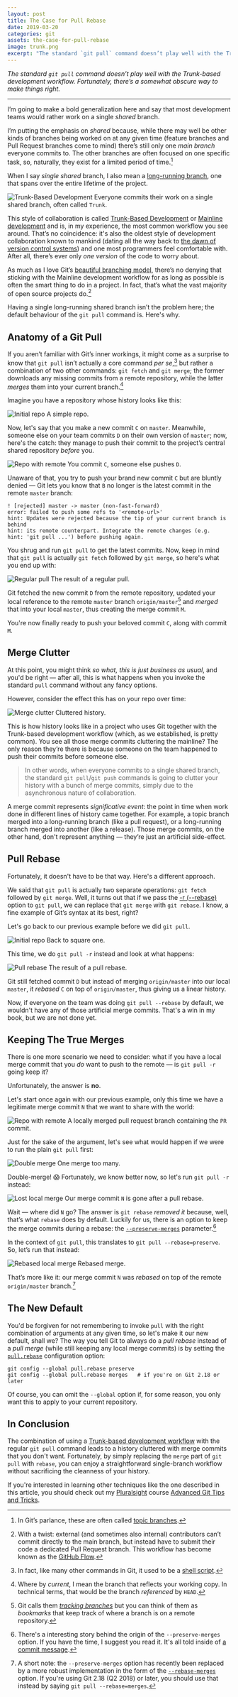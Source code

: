 ```yaml
---
layout: post
title: The Case for Pull Rebase
date: 2019-03-20
categories: git
assets: the-case-for-pull-rebase
image: trunk.png
excerpt: "The standard `git pull` command doesn’t play well with the Trunk-based development workflow. Fortunately, there’s a somewhat obscure way to make things right."
---
```


_The standard `git pull` command doesn’t play well with the Trunk-based development workflow. Fortunately, there’s a somewhat obscure way to make things right._

---

I’m going to make a bold generalization here and say that most development teams would rather work on a single *shared* branch.

I’m putting the emphasis on *shared* because, while there may well be other kinds of branches being worked on at any given time (feature branches and Pull Request branches come to mind) there’s still only one *main branch* everyone commits to. The other branches are often focused on one specific task, so, naturally, they exist for a limited period of time.[^1]

When I say *single shared* branch, I also mean a [long-running branch](https://git-scm.com/book/it/v2/Git-Branching-Branching-Workflows#_long_running_branches), one that spans over the entire lifetime of the project.

<img alt="Trunk-Based Development"
     src="{{ site.url }}/assets/{{ page.assets }}/trunk.png"
     class="screenshot-noshadow-caption" />
<span class="caption">Everyone commits their work on a single shared branch, often called <code>Trunk</code>.</span>

This style of collaboration is called [Trunk-Based Development](https://paulhammant.com/2013/04/05/what-is-trunk-based-development/) or [Mainline development](https://gitversion.readthedocs.io/en/latest/reference/mainline-development/) and is, in my experience, the most common workflow you see around. That’s no coincidence: it's also the oldest style of development collaboration known to mankind (dating all the way back to [the dawn of version control systems](https://en.m.wikipedia.org/wiki/Source_Code_Control_System)) and one most programmers feel comfortable with. After all, there’s ever only *one version* of the code to worry about.

As much as I love Git’s [beautiful branching model](https://megakemp.com/2017/04/19/what-is-in-a-git-branch/), there’s no denying that sticking with the Mainline development workflow for as long as possible is often the smart thing to do in a project. In fact, that’s what the vast majority of open source projects do.[^2]

Having a single long-running shared branch isn’t the problem here; the default behaviour of the `git pull` command is. Here's why.

## Anatomy of a Git Pull

If you aren’t familiar with Git’s inner workings, it might come as a surprise to know that `git pull` isn’t actually a core command _per se_,[^3] but rather a combination of two other commands: `git fetch` and `git merge`; the former downloads any missing commits from a remote repository, while the latter *merges* them into your current branch.[^4]

Imagine you have a repository whose history looks like this:

<img alt="Initial repo"
     src="{{ site.url }}/assets/{{ page.assets }}/repo.png"
     class="screenshot-noshadow-caption" />
<span class="caption">A simple repo.</span>

Now, let's say that you make a new commit `C` on `master`. Meanwhile, someone else on your team commits `D` on their own version of `master`; now, here's the catch: they manage to push their commit to the project’s central shared repository *before* you.

<img alt="Repo with remote"
     src="{{ site.url }}/assets/{{ page.assets }}/repo-with-remote.png"
     class="screenshot-noshadow-caption" />
<span class="caption">You commit `C`, someone else pushes `D`.</span>

Unaware of that, you try to push your brand new commit `C` but are bluntly denied — Git lets you know that `B` no longer is the latest commit in the remote `master` branch:

```
! [rejected] master -> master (non-fast-forward)
error: failed to push some refs to '<remote-url>'
hint: Updates were rejected because the tip of your current branch is behind
hint: its remote counterpart. Integrate the remote changes (e.g.
hint: 'git pull ...') before pushing again.
```

You shrug and run `git pull` to get the latest commits. Now, keep in mind that `git pull` is actually `git fetch` followed by `git merge`, so here's what you end up with:

<img alt="Regular pull"
     src="{{ site.url }}/assets/{{ page.assets }}/pull-merge.png"
     class="screenshot-noshadow-caption" />
<span class="caption">The result of a regular pull.</span>

Git fetched the new commit `D` from the remote repository, updated your local reference to the remote `master` branch `origin/master`[^5] and _merged_ that into your local `master`, thus creating the merge commit `M`.

You're now finally ready to push your beloved commit `C`, along with commit `M`.

## Merge Clutter

At this point, you might think _so what, this is just business as usual_, and you'd be right — after all, this is what happens when you invoke the standard `pull` command without any fancy options.

However, consider the effect this has on your repo over time:

<img alt="Merge clutter"
     src="{{ site.url }}/assets/{{ page.assets }}/merge-clutter.png"
     class="screenshot-noshadow-caption" />
<span class="caption">Cluttered history.</span>

This is how history looks like in a project who uses Git together with the Trunk-based development workflow (which, as we established, is pretty common). You see all those merge commits cluttering the mainline? The only reason they’re there is because someone on the team happened to push their commits before someone else.

> In other words, when everyone commits to a single shared branch, the standard `git pull`/`git push` commands is going to clutter your history with a bunch of merge commits, simply due to the asynchronous nature of collaboration.

A merge commit represents *significative event*: the point in time when work done in different lines of history came together. For example, a topic branch merged into a long-running branch (like a pull request), or a long-running branch merged into another (like a release). Those merge commits, on the other hand, don't represent anything — they’re just an artificial side-effect.

## Pull Rebase

Fortunately, it doesn't have to be that way. Here's a different approach.

We said that `git pull` is actually two separate operations: `git fetch` followed by `git merge`. Well, it turns out that if we pass the [-r (--rebase)](https://git-scm.com/docs/git-pull#git-pull--r) option to `git pull`, we can replace that `git merge` with `git rebase`. I know, a fine example of Git’s syntax at its best, right?

Let's go back to our previous example before we did `git pull`.

<img alt="Initial repo"
     src="{{ site.url }}/assets/{{ page.assets }}/repo-with-remote.png"
     class="screenshot-noshadow-caption" />
<span class="caption">Back to square one.</span>

This time, we do `git pull -r` instead and look at what happens:

<img alt="Pull rebase"
     src="{{ site.url }}/assets/{{ page.assets }}/pull-rebase.png"
     class="screenshot-noshadow-caption" />
<span class="caption">The result of a pull rebase.</span>

Git still fetched commit `D` but instead of merging `origin/master` into our local `master`, it _rebased_ `C` on top of `origin/master`, thus giving us a linear history.

Now, if everyone on the team was doing `git pull --rebase` by default, we wouldn't have any of those artificial merge commits. That's a win in my book, but we are not done yet.

## Keeping The True Merges

There is one more scenario we need to consider: what if you have a local merge commit that you _do_ want to push to the remote — is `git pull -r` going keep it?

Unfortunately, the answer is **no**.

Let's start once again with our previous example, only this time we have a legitimate merge commit `N` that we want to share with the world:

<img alt="Repo with remote"
     src="{{ site.url }}/assets/{{ page.assets }}/repo-with-local-merge.png"
     class="screenshot-noshadow-caption" />
<span class="caption">A locally merged pull request branch containing the `PR` commit.</span>

Just for the sake of the argument, let's see what would happen if we were to run the plain `git pull` first:

<img alt="Double merge"
     src="{{ site.url }}/assets/{{ page.assets }}/double-merge.png"
     class="screenshot-noshadow-caption" />
<span class="caption">One merge too many.</span>

Double-merge! 😱 Fortunately, we know better now, so let's run `git pull -r` instead:

<img alt="Lost local merge"
     src="{{ site.url }}/assets/{{ page.assets }}/lost-local-merge.png"
     class="screenshot-noshadow-caption" />
<span class="caption">Our merge commit `N` is gone after a pull rebase.</span>

Wait — where did `N` go? The answer is `git rebase` _removed it_ because, well, that’s what `rebase` does by default. Luckily for us, there is an option to keep the merge commits during a rebase: the [`--preserve-merges`](https://git-scm.com/docs/git-rebase#git-rebase--p) parameter.[^6]

In the context of `git pull`, this translates to `git pull --rebase=preserve`. So, let’s run that instead:

<img alt="Rebased local merge"
     src="{{ site.url }}/assets/{{ page.assets }}/rebased-local-merge.png"
     class="screenshot-noshadow-caption" />
<span class="caption">Rebased merge.</span>

That’s more like it: our merge commit `N` was _rebased_ on top of the remote `origin/master` branch.[^7]

## The New Default

You'd be forgiven for not remembering to invoke `pull` with the right combination of arguments at any given time, so let's make it our new default, shall we? The way you tell Git to always do a _pull rebase_ instead of a _pull merge_ (while still keeping any local merge commits) is by setting the [`pull.rebase`](https://git-scm.com/docs/git-config#git-config-pullrebase) configuration option:

```
git config --global pull.rebase preserve
git config --global pull.rebase merges   # if you're on Git 2.18 or later
```

Of course, you can omit the `--global` option if, for some reason, you only want this to apply to your current repository.

## In Conclusion

The combination of using a [Trunk-based development workflow](https://paulhammant.com/2013/04/05/what-is-trunk-based-development/) with the regular `git pull` command leads to a history cluttered with merge commits that you don't want. Fortunately, by simply replacing the `merge` part of `git pull` with `rebase`, you can enjoy a straightforward single-branch workflow without sacrificing the cleanness of your history.

<div class="note">
<p>
<i class="fa fa-play-circle-o fa-2x pull-left pull-left-three-lines"></i>
If you're interested in learning other techniques like the one described in this article, you should check out my <a href="http://bit.ly/ps-enrico-campidoglio">Pluralsight</a> course <a href="http://bit.ly/git-tips-tricks">Advanced Git Tips and Tricks</a>.
</p>
</div>

[^1]: In Git’s parlance, these are often called [topic branches](https://git-scm.com/book/it/v2/Git-Branching-Branching-Workflows#r_topic_branch).
[^2]: With a twist: external (and sometimes also internal) contributors can’t commit directly to the main branch, but instead have to submit their code a dedicated Pull Request branch. This workflow has become known as the [GitHub Flow](https://guides.github.com/introduction/flow/).
[^3]: In fact, like many other commands in Git, it used to be a [shell script](https://github.com/git/git/blob/master/builtin/pull.c#L4).
[^4]: Where by *current*, I mean the branch that reflects your working copy. In technical terms, that would be the branch *referenced* by `HEAD`.
[^5]: Git calls them [_tracking branches_](https://git-scm.com/book/en/v1/Git-Branching-Remote-Branches#Tracking-Branches) but you can think of them as _bookmarks_ that keep track of where a branch is on a remote repository.
[^6]: There's a interesting story behind the origin of the `--preserve-merges` option. If you have the time, I suggest you read it. It's all told inside of [a commit message](https://github.com/git/git/commit/8f6aed71d27f33096449d28c4711d3b68159632e).
[^7]: A short note: the `--preserve-merges` option has recently been replaced by a more robust implementation in the form of the [`--rebase-merges`](https://git-scm.com/docs/git-rebase#git-rebase--r) option. If you're using Git 2.18 (Q2 2018) or later, you should use that instead by saying `git pull --rebase=merges`.
